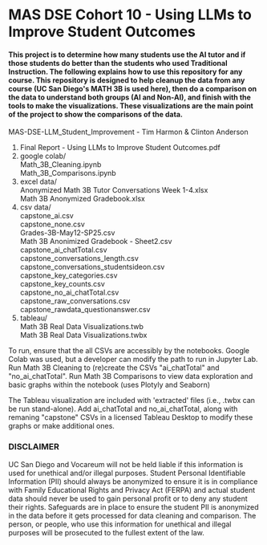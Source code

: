 # MAS DSE Cohort 10 - Using LLMs to Improve Student Outcomes

#### This project is to determine how many students use the AI tutor and if those students do better than the students who used Traditional Instruction. The following explains how to use this repository for any course. This repository is designed to help cleanup the data from any course (UC San Diego's MATH 3B is used here), then do a comparison on the data to understand both groups (AI and Non-AI), and finish with the tools to make the visualizations. These visualizations are the main point of the project to show the comparisons of the data.

MAS-DSE-LLM_Student_Improvement - Tim Harmon & Clinton Anderson  
  1. Final Report - Using LLMs to Improve Student Outcomes.pdf  
  2. google colab/  
     Math_3B_Cleaning.ipynb  
     Math_3B_Comparisons.ipynb    
  3. excel data/  
     Anonymized Math 3B Tutor Conversations Week 1-4.xlsx  
     Math 3B Anonymized Gradebook.xlsx  
  4. csv data/  
     capstone_ai.csv  
     capstone_none.csv  
     Grades-3B-May12-SP25.csv  
     Math 3B Anonimized Gradebook - Sheet2.csv  
     capstone_ai_chatTotal.csv  
     capstone_conversations_length.csv  
     capstone_conversations_studentsideon.csv  
     capstone_key_categories.csv  
     capstone_key_counts.csv  
     capstone_no_ai_chatTotal.csv  
     capstone_raw_conversations.csv  
     capstone_rawdata_questionanswer.csv  
  6. tableau/  
     Math 3B Real Data Visualizations.twb  
     Math 3B Real Data Visualizations.twbx	

To run, ensure that the all CSVs are accessibly by the notebooks. Google Colab was used, but a developer can modify the path to run in Jupyter Lab. Run Math 3B Cleaning to (re)create the CSVs "ai_chatTotal" and "no_ai_chatTotal". Run Math 3B Comparisons to view data exploration and basic graphs within the notebook (uses Plotyly and Seaborn)

The Tableau visualization are included with 'extracted' files (i.e., .twbx can be run stand-alone). Add ai_chatTotal and no_ai_chatTotal, along with remaning "capstone" CSVs in a licensed Tableau Desktop to modify these graphs or make additional ones. 

### **DISCLAIMER**
UC San Diego and Vocareum will not be held liable if this information is used for unethical and/or illegal purposes. Student Personal Identifiable Information (PII) should always be anonymized to ensure it is in compliance with Family Educational Rights and Privacy Act (FERPA) and actual student data should never be used to gain personal profit or to deny any student their rights. Safeguards are in place to ensure the student PII is anonymized in the data before it gets processed for data cleaning and comparison. The person, or people, who use this information for unethical and illegal purposes will be prosecuted to the fullest extent of the law.
